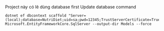 Project này có lẽ dùng database first 
Update database command
```
dotnet ef dbcontext scaffold "Server=(local);database=NutriDiet;uid=sa;pwd=12345;TrustServerCertificate=True;" Microsoft.EntityFrameworkCore.SqlServer --output-dir Models --force
```
